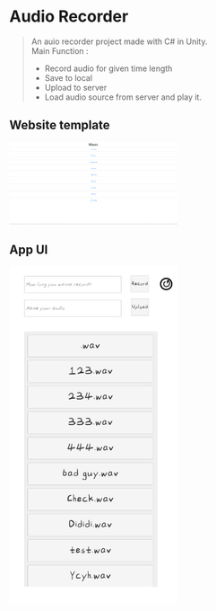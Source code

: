 # Audio Recorder
> An auio recorder project made with C# in Unity.  
> Main Function : 
>    - Record audio for given time length
>    - Save to local 
>    - Upload to server
>    - Load audio source from server and play it.

## Website template
<img src="https://github.com/AmousQiu/UnityAssetsAPI/blob/master/Screenshots/MusicServerHomepage.PNG" width="300"/>   

## App UI
<img src="https://github.com/AmousQiu/AudioRecorder/blob/master/audioScreenshot.jpg" alt="audio Screenshot" width="300"/>         